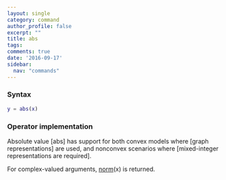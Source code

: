 ```yaml
---
layout: single
category: command
author_profile: false
excerpt: ""
title: abs
tags:
comments: true
date: '2016-09-17'
sidebar:
  nav: "commands"
---
```


### Syntax

````matlab
y = abs(x)
````

### Operator implementation

Absolute value [abs] has support for both convex models where [graph representations] are used, and nonconvex scenarios where [mixed-integer representations are required].

For complex-valued arguments, [norm](/command/norm)(x) is returned.
